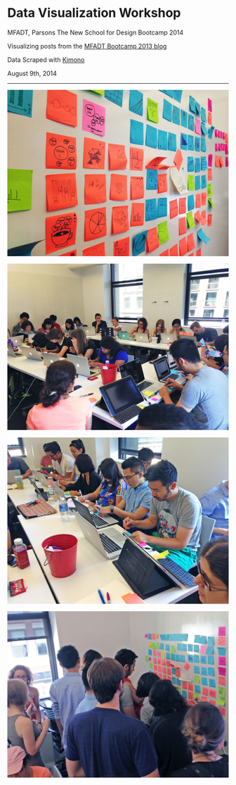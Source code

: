 # Data Visualization Workshop
MFADT, Parsons The New School for Design
Bootcamp 2014

Visualizing posts from the [MFADT Bootcamp 2013 blog](http://bootcamp.parsons.edu/2013/)

Data Scraped with [Kimono](https://www.kimonolabs.com/)

August 9th, 2014

---
![Data Visualization Workshop](https://raw.githubusercontent.com/gianordoli/bootcamp_2014_data_visualization_workshop/master/_pics/dataviz_dorkshop_04.jpg)

![Data Visualization Workshop](https://raw.githubusercontent.com/gianordoli/bootcamp_2014_data_visualization_workshop/master/_pics/dataviz_dorkshop_01.jpg)

![Data Visualization Workshop](https://raw.githubusercontent.com/gianordoli/bootcamp_2014_data_visualization_workshop/master/_pics/dataviz_dorkshop_02.jpg)

![Data Visualization Workshop](https://raw.githubusercontent.com/gianordoli/bootcamp_2014_data_visualization_workshop/master/_pics/dataviz_dorkshop_03.jpg)
